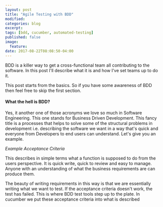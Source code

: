 ```yaml
---
layout: post
title: "Agile Testing with BDD"
modified:
categories: blog
excerpt:
tags: [bdd, cucumber, automated-testing]
published: false
image:
  feature:
date: 2017-08-22T08:08:50-04:00
---
```


BDD is a killer way to get a cross-functional team all contributing to the software. In this post I'll describe what it is and how I've set teams up to do it.

This post starts from the basics. So if you have some awareness of BDD then feel free to skip the first section.

#### What the hell is BDD?

Yes, it another one of those acronyms we love so much in Software Engineering. This one stands for Business Driven Development. This fancy title is a processes that helps to solve some of the structural problems in development i.e. describing the software we want in a way that's quick and everyone from Developers to end users can understand. Let's give you an example.

*Example Acceptance Criteria*

This describes in simple terms what a function is supposed to do from the users perspective. It is quick write, quick to review and easy to manage. Anyone with an understanding of what the business requirements are can produce them.

The beauty of writing requirements in this way is that we are essentially writing what we want to test. If the acceptance criteria doesn't work, the test has failed.  This is where BDD test tools step up to the plate. In cucumber we put these acceptance criteria into what is described  
